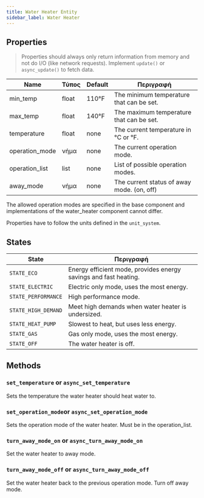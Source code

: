 ```yaml
---
title: Water Heater Entity
sidebar_label: Water Heater
---
```


## Properties

> Properties should always only return information from memory and not do I/O (like network requests). Implement `update()` or `async_update()` to fetch data.

| Name           | Τύπος | Default | Περιγραφή                                  |
| -------------- | ----- | ------- | ------------------------------------------ |
| min_temp       | float | 110°F   | The minimum temperature that can be set.   |
| max_temp       | float | 140°F   | The maximum temperature that can be set.   |
| temperature    | float | none    | The current temperature in °C or °F.       |
| operation_mode | νήμα  | none    | The current operation mode.                |
| operation_list | list  | none    | List of possible operation modes.          |
| away_mode      | νήμα  | none    | The current status of away mode. (on, off) |

The allowed operation modes are specified in the base component and implementations of the water_heater component cannot differ.

Properties have to follow the units defined in the `unit_system`.

## States

| State               | Περιγραφή                                                        |
| ------------------- | ---------------------------------------------------------------- |
| `STATE_ECO`         | Energy efficient mode, provides energy savings and fast heating. |
| `STATE_ELECTRIC`    | Electric only mode, uses the most energy.                        |
| `STATE_PERFORMANCE` | High performance mode.                                           |
| `STATE_HIGH_DEMAND` | Meet high demands when water heater is undersized.               |
| `STATE_HEAT_PUMP`   | Slowest to heat, but uses less energy.                           |
| `STATE_GAS`         | Gas only mode, uses the most energy.                             |
| `STATE_OFF`         | The water heater is off.                                         |

## Methods

### `set_temperature` or `async_set_temperature`

Sets the temperature the water heater should heat water to.

### `set_operation_mode`or `async_set_operation_mode`

Sets the operation mode of the water heater. Must be in the operation_list.

### `turn_away_mode_on` or `async_turn_away_mode_on`

Set the water heater to away mode.

### `turn_away_mode_off` or `async_turn_away_mode_off`

Set the water heater back to the previous operation mode. Turn off away mode.